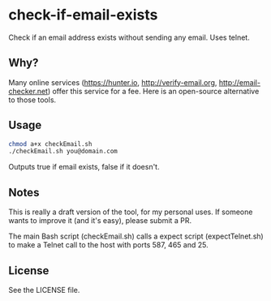 # check-if-email-exists
Check if an email address exists without sending any email. Uses telnet.

## Why?

Many online services (https://hunter.io, http://verify-email.org, http://email-checker.net) offer this service for a fee. Here is an open-source alternative to those tools.

## Usage

```bash
chmod a+x checkEmail.sh
./checkEmail.sh you@domain.com
```

Outputs true if email exists, false if it doesn't.

## Notes

This is really a draft version of the tool, for my personal uses. If someone wants to improve it (and it's easy), please submit a PR.

The main Bash script (checkEmail.sh) calls a expect script (expectTelnet.sh) to make a Telnet call to the host with ports 587, 465 and 25.

## License

See the LICENSE file.